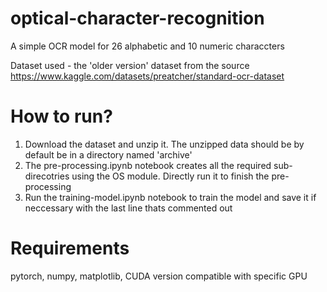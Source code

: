 # optical-character-recognition
A simple OCR model for 26 alphabetic and 10 numeric characcters

Dataset used - the 'older version' dataset from the source https://www.kaggle.com/datasets/preatcher/standard-ocr-dataset

# How to run?
1. Download the dataset and unzip it. The unzipped data should be by default be in a directory named 'archive'
2. The pre-processing.ipynb notebook creates all the required sub-direcotries using the OS module. Directly run it to finish the pre-processing
3. Run the training-model.ipynb notebook to train the model and save it if neccessary with the last line thats commented out

# Requirements
pytorch, 
numpy, 
matplotlib, 
CUDA version compatible with specific GPU
